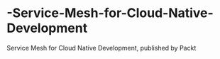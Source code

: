 # -Service-Mesh-for-Cloud-Native-Development
 Service Mesh for Cloud Native Development, published by Packt
